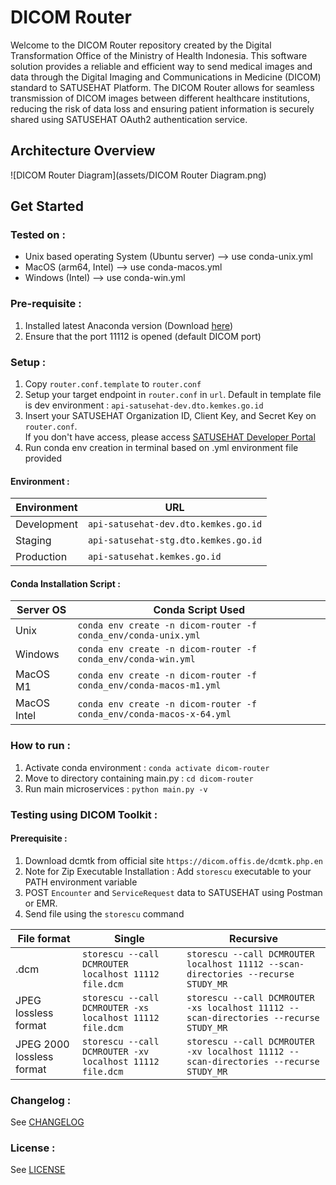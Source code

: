 # DICOM Router


Welcome to the DICOM Router repository created by the Digital Transformation Office of the Ministry of Health Indonesia. This software solution provides a reliable and efficient way to send medical images and data through the Digital Imaging and Communications in Medicine (DICOM) standard to SATUSEHAT Platform. The DICOM Router allows for seamless transmission of DICOM images between different healthcare institutions, reducing the risk of data loss and ensuring patient information is securely shared using SATUSEHAT OAuth2 authentication service.

## Architecture Overview
![DICOM Router Diagram](assets/DICOM Router Diagram.png)

## Get Started
### Tested on : 
- Unix based operating System (Ubuntu server) --> use conda-unix.yml
- MacOS (arm64, Intel) --> use conda-macos.yml
- Windows (Intel) --> use conda-win.yml

### Pre-requisite : 
1. Installed latest Anaconda version (Download [here](https://anaconda.com/products/distribution))
2. Ensure that the port 11112 is opened (default DICOM port)

### Setup :
1. Copy ```router.conf.template``` to ```router.conf```
2. Setup your target endpoint in ```router.conf``` in ```url```. Default in template file is dev environment : ```api-satusehat-dev.dto.kemkes.go.id```
3. Insert your SATUSEHAT Organization ID, Client Key, and Secret Key on ```router.conf```. <br> If you don't have access, please access [SATUSEHAT Developer Portal](https://satusehat.kemkes.go.id/sign-up)
4. Run conda env creation in terminal based on .yml environment file provided
#### Environment :
| Environment    | URL |
| ----------- | ----------- |
| Development      | ```api-satusehat-dev.dto.kemkes.go.id```       |
| Staging   | ```api-satusehat-stg.dto.kemkes.go.id```       |
| Production  | ```api-satusehat.kemkes.go.id```       |

#### Conda Installation Script : 
| Server OS    | Conda Script Used |
| ----------- | ----------- |
| Unix      | ```conda env create -n dicom-router -f conda_env/conda-unix.yml```       |
| Windows   | ```conda env create -n dicom-router -f conda_env/conda-win.yml```       |
| MacOS M1  | ```conda env create -n dicom-router -f conda_env/conda-macos-m1.yml```       |
| MacOS Intel  | ```conda env create -n dicom-router -f conda_env/conda-macos-x-64.yml```       |


### How to run :
1. Activate conda environment : ```conda activate dicom-router```
2. Move to directory containing main.py : ```cd dicom-router```
3. Run main microservices : ```python main.py -v```

### Testing using DICOM Toolkit :
#### Prerequisite : 
1. Download dcmtk from official site ```https://dicom.offis.de/dcmtk.php.en```
2. Note for Zip Executable Installation : Add ```storescu``` executable to your PATH environment variable
3. POST ```Encounter``` and ```ServiceRequest``` data to SATUSEHAT using Postman or EMR.
4. Send file using the ```storescu``` command

| File format    | Single | Recursive |
| ----------- | ----------- | ----------- |
| .dcm      | ```storescu --call DCMROUTER localhost 11112 file.dcm``` | ```storescu --call DCMROUTER localhost 11112 --scan-directories --recurse STUDY_MR```      |
| JPEG lossless format   | ```storescu --call DCMROUTER -xs localhost 11112 file.dcm```       | ```storescu --call DCMROUTER -xs localhost 11112 --scan-directories --recurse STUDY_MR``` |
| JPEG 2000 lossless format  | ```storescu --call DCMROUTER -xv localhost 11112 file.dcm```       | ```storescu --call DCMROUTER -xv localhost 11112 --scan-directories --recurse STUDY_MR``` |

### Changelog :
See [CHANGELOG](CHANGELOG)

### License :
See [LICENSE](LICENSE)
